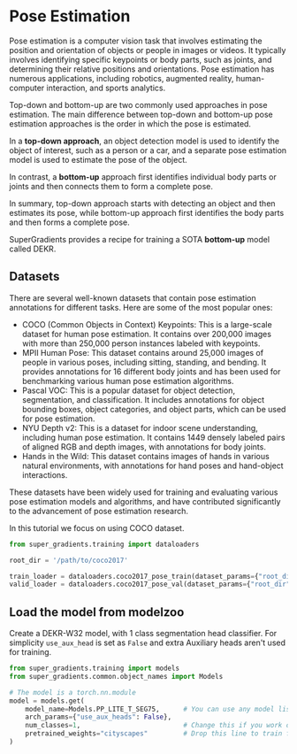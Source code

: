 # Pose Estimation

Pose estimation is a computer vision task that involves estimating the position and orientation of objects or people in images or videos. 
It typically involves identifying specific keypoints or body parts, such as joints, and determining their relative positions and orientations. 
Pose estimation has numerous applications, including robotics, augmented reality, human-computer interaction, and sports analytics.

Top-down and bottom-up are two commonly used approaches in pose estimation. The main difference between top-down and bottom-up pose estimation approaches is the order in which the pose is estimated.

In a **top-down approach**, an object detection model is used to identify the object of interest, such as a person or a car, and a separate pose estimation model is used to estimate the pose of the object.

In contrast, a **bottom-up** approach first identifies individual body parts or joints and then connects them to form a complete pose.

In summary, top-down approach starts with detecting an object and then estimates its pose, while bottom-up approach first identifies the body parts and then forms a complete pose.

SuperGradients provides a recipe for training a SOTA **bottom-up** model called DEKR.

## Datasets

There are several well-known datasets that contain pose estimation annotations for different tasks. Here are some of the most popular ones:

* COCO (Common Objects in Context) Keypoints: This is a large-scale dataset for human pose estimation. It contains over 200,000 images with more than 250,000 person instances labeled with keypoints.
* MPII Human Pose: This dataset contains around 25,000 images of people in various poses, including sitting, standing, and bending. It provides annotations for 16 different body joints and has been used for benchmarking various human pose estimation algorithms.
* Pascal VOC: This is a popular dataset for object detection, segmentation, and classification. It includes annotations for object bounding boxes, object categories, and object parts, which can be used for pose estimation.
* NYU Depth v2: This is a dataset for indoor scene understanding, including human pose estimation. It contains 1449 densely labeled pairs of aligned RGB and depth images, with annotations for body joints.
* Hands in the Wild: This dataset contains images of hands in various natural environments, with annotations for hand poses and hand-object interactions.

These datasets have been widely used for training and evaluating various pose estimation models and algorithms, and have contributed significantly to the advancement of pose estimation research.

In this tutorial we focus on using COCO dataset.

```py
from super_gradients.training import dataloaders

root_dir = '/path/to/coco2017'

train_loader = dataloaders.coco2017_pose_train(dataset_params={"root_dir": root_dir}, dataloader_params={})
valid_loader = dataloaders.coco2017_pose_val(dataset_params={"root_dir": root_dir}, dataloader_params={})
```

## Load the model from modelzoo

Create a DEKR-W32 model, with 1 class segmentation head classifier. 
For simplicity `use_aux_head` is set as `False` and extra Auxiliary heads aren't used for training.

```py
from super_gradients.training import models
from super_gradients.common.object_names import Models

# The model is a torch.nn.module 
model = models.get(
    model_name=Models.PP_LITE_T_SEG75,      # You can use any model listed in the Models.<Name>
    arch_params={"use_aux_heads": False},
    num_classes=1,                          # Change this if you work on another dataset with more classes
    pretrained_weights="cityscapes"         # Drop this line to train from scratch
)
```
